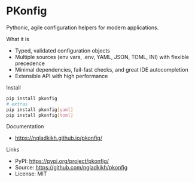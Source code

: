 # PKonfig

Pythonic, agile configuration helpers for modern applications.

What it is
- Typed, validated configuration objects
- Multiple sources (env vars, .env, YAML, JSON, TOML, INI) with flexible precedence
- Minimal dependencies, fail-fast checks, and great IDE autocompletion
- Extensible API with high performance

Install
```bash
pip install pkonfig
# extras
pip install pkonfig[yaml]
pip install pkonfig[toml]
```

Documentation
- https://ngladkikh.github.io/pkonfig/

Links
- PyPI: https://pypi.org/project/pkonfig/
- Source: https://github.com/ngladkikh/pkonfig
- License: MIT